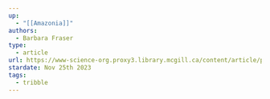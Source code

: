 ```yaml
---
up:
  - "[[Amazonia]]"
authors:
  - Barbara Fraser
type:
  - article
url: https://www-science-org.proxy3.library.mcgill.ca/content/article/peru-20-year-study-charted-amazon-forests-revealed-warming-changed
stardate: Nov 25th 2023
tags:
  - tribble
---
```


